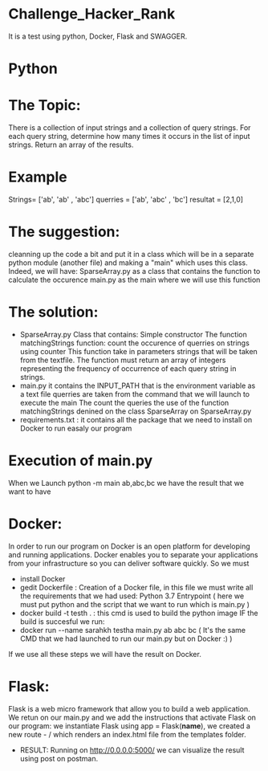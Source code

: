 # Challenge_Hacker_Rank

It is a test using python, Docker, Flask and SWAGGER.

#  Python 

# The Topic: 
There is a collection of input strings and a collection of query strings. For each query string, determine how many times it occurs in the list of input strings. 
Return an array of the results.

# Example

Strings= ['ab', 'ab' , 'abc']
querries = ['ab', 'abc' , 'bc']
resultat = [2,1,0]

# The suggestion: 
cleanning up the code a bit and put it in a class which will be in a separate python module (another file) and making a "main" which uses this class. Indeed, we will have:
SparseArray.py  as a class that contains the function to calculate the occurence
main.py as the main where we will use this function

# The solution:
* SparseArray.py 
Class that contains: Simple constructor
The function matchingStrings function: count the occurence of querries on strings using counter 
This function take in parameters strings that will be taken from the textfile.
The function must return an array of integers representing the frequency of occurrence of each query string in strings.
* main.py 
it contains the INPUT_PATH that is the  environment variable as a text file
querries are taken from the command  that we will launch to execute the main
The count the queries
the use of the function matchingStrings denined on the class SparseArray on SparseArray.py
* requirements.txt : it contains all the package that we need to install on Docker to run easaly our program


# Execution of main.py
When we Launch python -m main ab,abc,bc we have the result that we want to have 

# Docker:

In order to run our program on Docker is an open platform for developing  and running applications. 
Docker enables you to separate your applications from your infrastructure so you can deliver software quickly. 
So we must 

* install Docker  
* gedit Dockerfile : Creation of a Docker file, in this file we must write all the requirements that we had used:
Python 3.7
Entrypoint ( here we must put python and the script that we want to run which is main.py )
* docker build -t testh . : this cmd is used to build the python image 
IF the build is succesful we run: 
* docker run --name sarahkh testha main.py ab abc bc ( It's the same CMD that we had launched to run our main.py but on Docker :) ) 

If we use all these steps we will have the result on Docker.

# Flask: 

Flask is a web micro framework that allow you to build a web application.
We retun on our main.py and we add the instructions that activate Flask on our program:
we instantiate Flask using app = Flask(__name__), we created a new route - / which renders an index.html file from the templates folder.
* RESULT:  Running on http://0.0.0.0:5000/  we can visualize the result  using post on postman.











